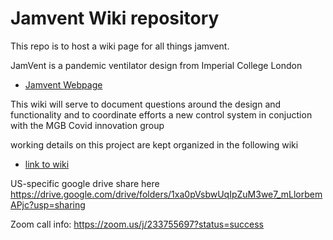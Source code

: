 # Jamvent Wiki repository

This repo is to host a wiki page for all things jamvent.

JamVent is a pandemic ventilator design from Imperial College London
* [Jamvent Webpage](https://www.imperial-consultants.co.uk/areasofexpertise/emergency-ventilator/)

This wiki will serve to document questions around the design and functionality and to coordinate efforts a new control system in conjuction with the MGB Covid innovation group

working details on this project are kept organized in the following wiki
* [link to wiki](https://github.com/JamVent/wiki/wiki)

US-specific google drive share here
https://drive.google.com/drive/folders/1xa0pVsbwUqIpZuM3we7_mLlorbemAPjc?usp=sharing

Zoom call info: https://zoom.us/j/233755697?status=success
